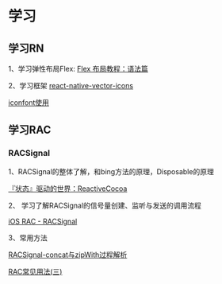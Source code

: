 
# 学习

## 学习RN
1、学习弹性布局Flex: [Flex 布局教程：语法篇](http://www.ruanyifeng.com/blog/2015/07/flex-grammar.html)

2、学习框架 [react-native-vector-icons](https://github.com/oblador/react-native-vector-icons) 

 [iconfont使用](https://www.jianshu.com/p/332198bf46a7)


## 学习RAC
### RACSignal
1、RACSignal的整体了解，和bing方法的原理，Disposable的原理

[『状态』驱动的世界：ReactiveCocoa](https://github.com/draveness/analyze/blob/master/contents/ReactiveObjC/RACSignal.md)

2、 学习了解RACSignal的信号量创建、监听与发送的调用流程
 
[iOS RAC - RACSignal](https://www.jianshu.com/p/35a28cf0a22f)
   
3、常用方法

[RACSignal-concat与zipWith过程解析](https://chipengliu.github.io/2019/01/13/RACSignal-concat-zipWith/)

[RAC常见用法(三)](https://www.jianshu.com/p/715b7235da1d)
